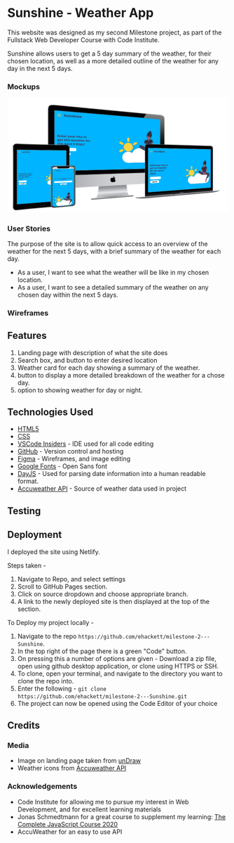 # Sunshine - Weather App

This website was designed as my second Milestone project, as part of the Fullstack Web Developer Course with Code Institute.

Sunshine allows users to get a 5 day summary of the weather, for their chosen location, as well as a more detailed outline of the weather for any day in the next 5 days.

### Mockups

![Mockups](readme-files/mockups.png)

### User Stories

The purpose of the site is to allow quick access to an overview of the weather for the next 5 days, with a brief summary of the weather for each day.

- As a user, I want to see what the weather will be like in my chosen location.
- As a user, I want to see a detailed summary of the weather on any chosen day within the next 5 days.

### Wireframes

## Features

1. Landing page with description of what the site does
2. Search box, and button to enter desired location
3. Weather card for each day showing a summary of the weather.
4. button to display a more detailed breakdown of the weather for a chose day.
5. option to showing weather for day or night.

## Technologies Used

- [HTML5](https://www.w3schools.com/html/)
- [CSS](https://www.w3.org/Style/CSS/Overview.en.html)
- [VSCode Insiders](https://code.visualstudio.com/) - IDE used for all code editing
- [GitHub](https://github.com) - Version control and hosting
- [Figma](https://www.figma.com) - Wireframes, and image editing
- [Google Fonts](https://fonts.google.com/) - Open Sans font
- [DayJS](https://github.com/iamkun/dayjs) - Used for parsing date information into a human readable format.
- [Accuweather API](https://developer.accuweather.com/) - Source of weather data used in project

## Testing

## Deployment

I deployed the site using Netlify.

Steps taken -

1. Navigate to Repo, and select settings
2. Scroll to GitHub Pages section.
3. Click on source dropdown and choose appropriate branch.
4. A link to the newly deployed site is then displayed at the top of the section.

To Deploy my project locally -

1. Navigate to the repo `https://github.com/ehackett/milestone-2---Sunshine`.
2. In the top right of the page there is a green "Code" button.
3. On pressing this a number of options are given - Download a zip file, open using github desktop application, or clone using HTTPS or SSH.
4. To clone, open your terminal, and navigate to the directory you want to clone the repo into.
5. Enter the following - `git clone https://github.com/ehackett/milestone-2---Sunshine.git`
6. The project can now be opened using the Code Editor of your choice

## Credits

### Media

- Image on landing page taken from [unDraw](https://undraw.co/)
- Weather icons from [Accuweather API](https://developer.accuweather.com/weather-icons)

### Acknowledgements

- Code Institute for allowing me to pursue my interest in Web Development, and for excellent learning materials
- Jonas Schmedtmann for a great course to supplement my learning: [The Complete JavaScript Course 2020](https://www.udemy.com/course/the-complete-javascript-course/)
- AccuWeather for an easy to use API
